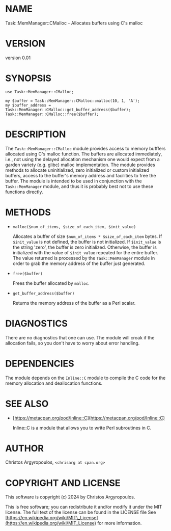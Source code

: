 # NAME

Task::MemManager::CMalloc - Allocates buffers using C's malloc

# VERSION

version 0.01

# SYNOPSIS

    use Task::MemManager::CMalloc;

    my $buffer = Task::MemManager::CMalloc::malloc(10, 1, 'A');
    my $buffer_address = Task::MemManager::CMalloc::get_buffer_address($buffer);
    Task::MemManager::CMalloc::free($buffer);

# DESCRIPTION

The `Task::MemManager::CMalloc` module provides access to memory bufffers
allocated using C's malloc function. The buffers are allocated immediately,
i.e., not using the delayed allocation mechanism one would expect from a
garden variety (e.g. glibc) malloc implementation. The module provides
methods to allocate uninitialized, zero initialized or custom initialized
buffers, access to the buffer's memory address and facilities to free the
buffer. The module is intended to be used in conjunction with the
`Task::MemManager` module, and thus it is probably best not to use these
functions directly. 

# METHODS

- `malloc($num_of_items, $size_of_each_item, $init_value)`

    Allocates a buffer of size `$num_of_items * $size_of_each_item` bytes. If
    `$init_value` is not defined, the buffer is not initialized. If `$init_value`
    is the string 'zero', the buffer is zero initialized. Otherwise, the buffer is
    initialized with the value of `$init_value` repeated for the entire buffer.
    The value returned is processed by the `Task::MemManager` module in order to
    grab the memory address of the buffer just generated.

- `free($buffer)`

    Frees the buffer allocated by `malloc`.

- `get_buffer_address($buffer)`

    Returns the memory address of the buffer as a Perl scalar.

# DIAGNOSTICS

There are no diagnostics that one can use. The module will croak if the
allocation fails, so you don't have to worry about error handling. 

# DEPENDENCIES

The module depends on the `Inline::C` module to compile the C code for 
the memory allocation and deallocation functions.

# SEE ALSO

- [https://metacpan.org/pod/Inline::C](https://metacpan.org/pod/Inline::C)

    Inline::C is a module that allows you to write Perl subroutines in C. 

# AUTHOR

Christos Argyropoulos, `<chrisarg at cpan.org>`

# COPYRIGHT AND LICENSE

This software is copyright (c) 2024 by Christos Argyropoulos.

This is free software; you can redistribute it and/or modify it under the
MIT license. The full text of the license can be found in the LICENSE file
See [https://en.wikipedia.org/wiki/MIT\_License](https://en.wikipedia.org/wiki/MIT_License) for more information.
